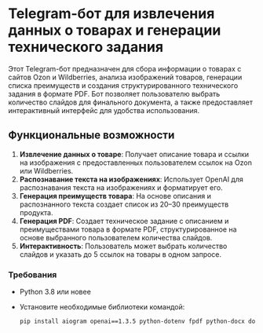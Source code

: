 # Telegram-бот для извлечения данных о товарах и генерации технического задания

Этот Telegram-бот предназначен для сбора информации о товарах с сайтов Ozon и Wildberries, анализа изображений товаров, генерации списка преимуществ и создания структурированного технического задания в формате PDF. Бот позволяет пользователю выбрать количество слайдов для финального документа, а также предоставляет интерактивный интерфейс для удобства использования.

## Функциональные возможности

1. **Извлечение данных о товаре**: Получает описание товара и ссылки на изображения с предоставленных пользователем ссылок на Ozon или Wildberries.
2. **Распознавание текста на изображениях**: Использует OpenAI для распознавания текста на изображениях и форматирует его.
3. **Генерация преимуществ товара**: На основе описания и распознанного текста создает список из 20–30 преимуществ продукта.
4. **Генерация PDF**: Создает техническое задание с описанием и преимуществами товара в формате PDF, структурированное на основе выбранного пользователем количества слайдов.
5. **Интерактивность**: Пользователь может выбрать количество слайдов и указать до 5 ссылок на товары в одном запросе.

### Требования

- Python 3.8 или новее
- Установите необходимые библиотеки командой:

  ```bash
  pip install aiogram openai==1.3.5 python-dotenv fpdf python-docx docx2pdf undetected_chromedriver selenium